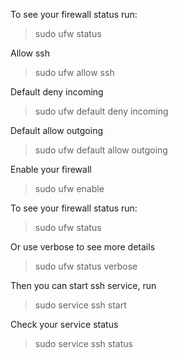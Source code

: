 To see your firewall status run:

> sudo ufw status

Allow ssh 

> sudo ufw allow ssh

Default deny incoming

> sudo ufw default deny incoming

Default allow outgoing

> sudo ufw default allow outgoing

Enable your firewall

> sudo ufw enable

To see your firewall status run:

> sudo ufw status

Or use verbose to see more details

> sudo ufw status verbose

Then you can start ssh service, run

> sudo service ssh start

Check your service status

> sudo service ssh status


